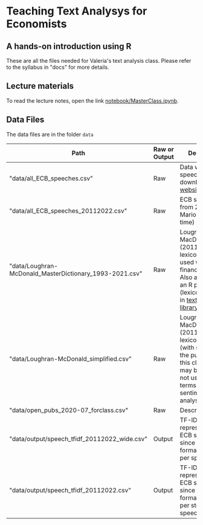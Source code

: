 # Teaching Text Analysys for Economists
## A hands-on introduction using R

These are all the files needed for Valeria's text analysis class. Please refer to the syllabus in "docs" for more details.

## Lecture materials

To read the lecture notes, open the link [notebook/MasterClass.ipynb](https://github.com/valeriarueda/teach_textanalysis22/blob/main/notebook/MasterClass.ipynb).


## Data Files
The data files are in the folder `data`

| Path|  Raw or Output| Description|
| -----| ----- | -----|
| "data/all_ECB_speeches.csv"|  Raw |  Data with all ECB speeches, downloaded [ECB website](https://www.ecb.europa.eu/press/key/html/downloads.en.html) |
| "data/all_ECB_speeches_20112022.csv" | Raw| ECB speeches from 2011 (since Mario Draghi's time) |
| "data/Loughran-McDonald_MasterDictionary_1993-2021.csv"  | Raw | Lougran and MacDocnald (2011) sentiment lexicon to be used with financial docs. Also available as an R package (lexicon_loughran in [textdata  library](https://emilhvitfeldt.github.io/textdata/index.html)) |
| "data/Loughran-McDonald_simplified.csv" | Raw | Lougran and MacDocnald (2011) sentiment lexicon simplified (with stems), for the purpose of this class only. It may be better to not use stemmed terms for sentiment analysis. |
| "data/open_pubs_2020-07_forclass.csv" | Raw | Description|
| "data/output/speech_tfidf_20112022_wide.csv" | Output| TF-IDF matrix representation of ECB speeches since 2011. Wide format (one line per speech)|
|"data/output/speech_tfidf_20112022.csv" | Output|   TF-IDF matrix representation of ECB speeches since 2011. Long format (one line per stem $\times$ speech)|
